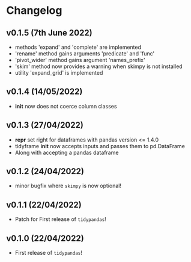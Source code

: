 # Changelog

## v0.1.5 (7th June 2022)
- methods 'expand' and 'complete' are implemented
- 'rename' method gains arguments 'predicate' and 'func'
- 'pivot_wider' method gains argument 'names_prefix'
- 'skim' method now provides a warning when skimpy is not installed
- utility 'expand_grid' is implemented

## v0.1.4 (14/05/2022)

- __init__ now does not coerce column classes

## v0.1.3 (27/04/2022)

- __repr__ set right for dataframes with pandas version <= 1.4.0
- tidyframe __init__ now accepts inputs and passes them to pd.DataFrame
- Along with accepting a pandas dataframe

## v0.1.2 (24/04/2022)

- minor bugfix where `skimpy` is now optional!

## v0.1.1 (22/04/2022)

- Patch for First release of `tidypandas`!

## v0.1.0 (22/04/2022)

- First release of `tidypandas`!